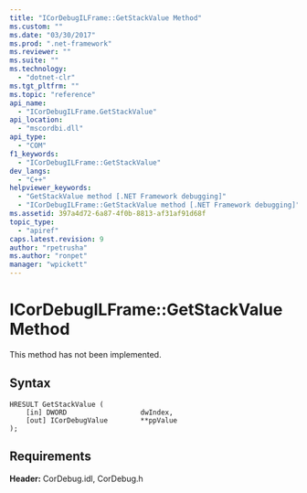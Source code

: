 ```yaml
---
title: "ICorDebugILFrame::GetStackValue Method"
ms.custom: ""
ms.date: "03/30/2017"
ms.prod: ".net-framework"
ms.reviewer: ""
ms.suite: ""
ms.technology: 
  - "dotnet-clr"
ms.tgt_pltfrm: ""
ms.topic: "reference"
api_name: 
  - "ICorDebugILFrame.GetStackValue"
api_location: 
  - "mscordbi.dll"
api_type: 
  - "COM"
f1_keywords: 
  - "ICorDebugILFrame::GetStackValue"
dev_langs: 
  - "C++"
helpviewer_keywords: 
  - "GetStackValue method [.NET Framework debugging]"
  - "ICorDebugILFrame::GetStackValue method [.NET Framework debugging]"
ms.assetid: 397a4d72-6a87-4f0b-8813-af31af91d68f
topic_type: 
  - "apiref"
caps.latest.revision: 9
author: "rpetrusha"
ms.author: "ronpet"
manager: "wpickett"
---
```

# ICorDebugILFrame::GetStackValue Method
This method has not been implemented.  
  
## Syntax  
  
```  
HRESULT GetStackValue (  
    [in] DWORD                  dwIndex,  
    [out] ICorDebugValue        **ppValue  
);  
```  
  
## Requirements  
 **Header:** CorDebug.idl, CorDebug.h
